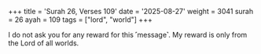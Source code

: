 +++
title = 'Surah 26, Verses 109'
date = '2025-08-27'
weight = 3041
surah = 26
ayah = 109
tags = ["lord", "world"]
+++

I do not ask you for any reward for this ˹message˺. My reward is only from the Lord of all worlds.